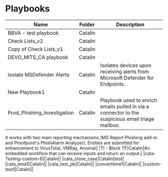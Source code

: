 # Playbooks
|Name|Folder|Description|
|----|------|-----------|
|BBVA - test playbook|Catalin||
|Check Lists_v2|Catalin||
|Copy of Check Lists_v1|Catalin||
|DEVO_MITS_CA playbook|Catalin||
|Isolate MSDefender Alerts|Catalin|Isolates devices upon receiving alerts from Microsoft Defender for Endpoints.|
|New Playbook1|Catalin||
|Prod_Phishing_Investigation|Catalin|Playbook used to enrich emails pulled in via a connector to the suspicious email triage mailbox.

It works with two main reporting mechanisms (MS Report Phishing add-in and Proofpoint's PhishAlarm Analyzer). Entities are submitted for enhancement to VirusTotal, VMRay, Anomali|
|TI - Block TF|Catalin|An embedded workflow that can receive inputs and return an output.|
|cata-Testing-custom-6|Catalin||
|cata_close_case|Catalin|test|
|cata_ema1|Catalin||
|cata_test_pb|Catalin||
|converttime1|Catalin||
|custom-test1|Catalin||
